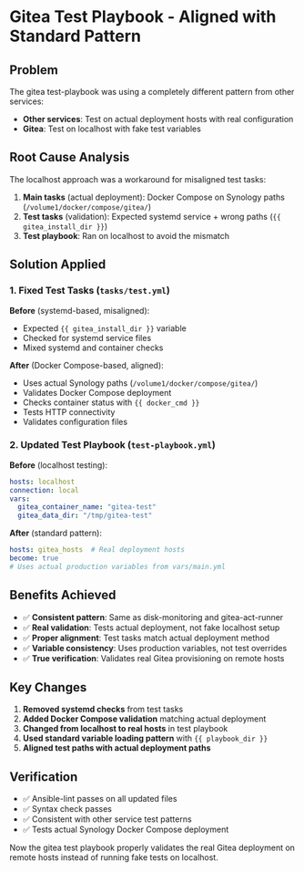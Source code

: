 # Gitea Test Playbook - Aligned with Standard Pattern

## Problem
The gitea test-playbook was using a completely different pattern from other services:
- **Other services**: Test on actual deployment hosts with real configuration
- **Gitea**: Test on localhost with fake test variables

## Root Cause Analysis
The localhost approach was a workaround for misaligned test tasks:
1. **Main tasks** (actual deployment): Docker Compose on Synology paths (`/volume1/docker/compose/gitea/`)
2. **Test tasks** (validation): Expected systemd service + wrong paths (`{{ gitea_install_dir }}`)
3. **Test playbook**: Ran on localhost to avoid the mismatch

## Solution Applied

### 1. Fixed Test Tasks (`tasks/test.yml`)
**Before** (systemd-based, misaligned):
- Expected `{{ gitea_install_dir }}` variable
- Checked for systemd service files
- Mixed systemd and container checks

**After** (Docker Compose-based, aligned):
- Uses actual Synology paths (`/volume1/docker/compose/gitea/`)
- Validates Docker Compose deployment
- Checks container status with `{{ docker_cmd }}`
- Tests HTTP connectivity
- Validates configuration files

### 2. Updated Test Playbook (`test-playbook.yml`)
**Before** (localhost testing):
```yaml
hosts: localhost
connection: local
vars:
  gitea_container_name: "gitea-test"
  gitea_data_dir: "/tmp/gitea-test"
```

**After** (standard pattern):
```yaml
hosts: gitea_hosts  # Real deployment hosts
become: true
# Uses actual production variables from vars/main.yml
```

## Benefits Achieved
- ✅ **Consistent pattern**: Same as disk-monitoring and gitea-act-runner
- ✅ **Real validation**: Tests actual deployment, not fake localhost setup
- ✅ **Proper alignment**: Test tasks match actual deployment method
- ✅ **Variable consistency**: Uses production variables, not test overrides
- ✅ **True verification**: Validates real Gitea provisioning on remote hosts

## Key Changes
1. **Removed systemd checks** from test tasks
2. **Added Docker Compose validation** matching actual deployment
3. **Changed from localhost to real hosts** in test playbook
4. **Used standard variable loading pattern** with `{{ playbook_dir }}`
5. **Aligned test paths with actual deployment paths**

## Verification
- ✅ Ansible-lint passes on all updated files
- ✅ Syntax check passes
- ✅ Consistent with other service test patterns
- ✅ Tests actual Synology Docker Compose deployment

Now the gitea test playbook properly validates the real Gitea deployment on remote hosts instead of running fake tests on localhost.